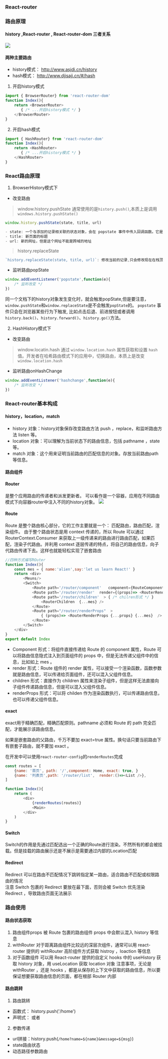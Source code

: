 ### React-router

### 路由原理

#### history ,React-router , React-router-dom 三者关系
![](img/react-router&&history.png)

#### 两种主要路由
- history模式： http://www.asjdi.cn/history
- hash模式： http://www.djisaji.cn/#/hash

1. 开启history模式
```js
import { BrowserRouter} from 'react-router-dom'
function Index(){
    return <BrowserRouter>
       { /* ...开启history模式 */ }
    </BrowserRouter>
}
```
2. 开启hash模式
```js
import { HashRouter} from 'react-router-dom'
function Index(){
    return <HashRouter>
       { /* ...开启history模式 */ }
    </HashRouter>
}
```

### React路由原理
1. BrowserHistory模式下
- 改变路由
> window.history.pushState
通常使用的是`history.push()`,本质上是调用`windows.history.pushState()`

```js
window.history.pushState(state, title, url)

- state: 一个与添加的记录相关联的状态对象，会在 popstate 事件中传入回调函数。它是一个单独的对象，可以在重新载入该页面时进行使用。如果不需要，设置为 null 即可
- title: 新页面的标题
- url: 新的网址，但是这个网址不能是跨域的地址
```
> history.replaceState
```js
`history.replaceState(state, title, url)`: 修改当前的记录,只会修改现在在栈顶的地址, `history.length`的长度不会变
```
- 监听路由popState
```js
window.addEventListener('popstate',function(e){
    /* 监听改变 */
})
```
同一个文档下的history对象发生变化时，就会触发popState,但是要注意，`window.pushState`和`window.replaceState`是不会触发`popState`的。
`popstate` 事件只会在浏览器某些行为下触发, 比如点击后退、前进按钮或者调用` history.back()`、`history.forward()`、`history.go()`方法。

2. HashHistory模式下
- 改变路由
> window.locatin.hash
通过 `window.location.hash` 属性获取和设置 `hash` 值。开发者在哈希路由模式下的应用中，切换路由，本质上是改变 `window.location.hash`
- 监听路由onHashChange
```js
window.addEventListener('hashchange',function(e){
    /* 监听改变 */
})
```

### React-router基本构成
#### history，location，match
- history 对象：history对象保存改变路由方法 push ，replace，和监听路由方法 listen 等。
- location 对象：可以理解为当前状态下的路由信息，包括 pathname ，state 等。
- match 对象：这个用来证明当前路由的匹配信息的对象。存放当前路由path 等信息。

#### 路由组件

#### Router
是整个应用路由的传递者和派发更新者。 可以看作是一个容器，应用在不同路由模式下向容器router中注入不同的history对象。
![](img/Router.png)


#### Route
Route 是整个路由核心部分，它的工作主要就是一个： 匹配路由，路由匹配，渲染组件。 由于整个路由状态是用 context 传递的，所以 Route 可以通过 RouterContext.Consumer 来获取上一级传递来的路由进行路由匹配，如果匹配，渲染子代路由。并利用 context 逐层传递的特点，将自己的路由信息，向子代路由传递下去。这样也就能轻松实现了嵌套路由
```js
//四种方式编写ROuter
function Index(){ 
    const mes = { name:'alien',say:'let us learn React!' }
    return <div>      
        <Meuns/>
        <Switch>
            <Route path='/router/component'   component={RouteComponent}   /> { /* Route Component形式 */ }
            <Route path='/router/render'  render={(props)=> <RouterRender { ...props }  /> }  {...mes}  /> { /* Render形式 */ }
            <Route path='/router/children'  > { /* chilren形式 */ }
                <RouterChildren  {...mes} />
            </Route>
            <Route path="/router/renderProps"  >
                { (props)=> <RouterRenderProps {...props} {...mes}  /> }  {/* renderProps形式 */}
            </Route>
        </Switch>
    </div>
}
export default Index
```
- Component 形式：将组件直接传递给 Route 的 component 属性，Route 可以将路由信息隐式注入到页面组件的 props 中，但是无法传递父组件中的信息，比如如上 mes 。
- render 形式：Route 组件的 render 属性，可以接受一个渲染函数，函数参数就是路由信息，可以传递给页面组件，还可以混入父组件信息。
- children 形式：直接作为 children 属性来渲染子组件，但是这样无法直接向子组件传递路由信息，但是可以混入父组件信息。
- renderProps 形式：可以将 childen 作为渲染函数执行，可以传递路由信息，也可以传递父组件信息。

#### exact
exact用于精确匹配，精确匹配原则。pathname 必须和 Route 的 path 完全匹配，才能展示该路由信息。

如果是嵌套路由的父路由，千万不要加 exact=true 属性。换句话只要当前路由下有嵌套子路由，就不要加 exact 。

在开发中可以使用`react-router-config`的`renderRoutes`完成

```js
const routes = [
	{name: '首页', path: '/',component: Home, exact: true, }
	{name: '列表页',path: '/router/list',  render:()=><List />},
]

function Index(){
	return (
		<div>
			{renderRoutes(routes)}
			<Main>
		</div>
	)
}
```

#### Switch 
Switch的作用是先通过匹配选出一个正确的Route进行渲染。不然所有的<Route>都会被挂载。但是挂载的路由展示还是不展示是需要通过内部的Location匹配

#### Redirect
Redirect 可以在路由不匹配情况下跳转指定某一路由，适合路由不匹配或权限路由的情况	
注意 Switch 包裹的 Redirect 要放在最下面，否则会被 Switch 优先渲染 Redirect ，导致路由页面无法展示

### 路由使用
#### 路由状态获取
1. 路由组件props
被 Route 包裹的路由组件 props 中会默认混入 history 等信息
2. withRouter
对于距离路由组件比较远的深层次组件，通常可以用 react-router 提供的 withRouter 高阶组件方式获取 histroy ，loaction 等信息
3. 对于函数组件
可以用 React-router 提供的自定义 hooks 中的 useHistory 获取 history 对象，用 useLocation 获取 location 对象
注意事项，无论是 withRouter ，还是 hooks ，都是从保存的上下文中获取的路由信息，所以要保证想要获取路由信息的页面，都在根部 Router 内部

#### 路由跳转
1. 路由跳转
- 函数式： history.push('/home')
- 声明式： <NavLink to='/home'/>  或者 <Link to='/home'/>

2. 参数传递
- url拼接：history.push(`/home?name=${name}&message=${msg}`)
- state路由状态
- 动态路径参数路由



	
	
